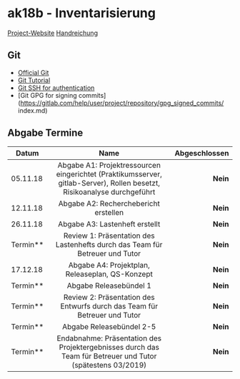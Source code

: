 # ak18b - Inventarisierung

[Project-Website](http://pcai042.informatik.uni-leipzig.de/~ak18b/jekyll/)
[Handreichung](http://pcai042.informatik.uni-leipzig.de/swp/SWP-18/handreichung.pdf)


## Git
- [Official Git](https://git-scm.com/)
- [Git Tutorial](https://white-gecko.github.io/GitTutorial/)
- [Git SSH for authentication](https://gitlab.com/help/ssh/README)
- [Git GPG for signing 
commits](https://gitlab.com/help/user/project/repository/gpg_signed_commits/
index.md)

## Abgabe Termine
| Datum     | Name                                                                                                                     | Abgeschlossen |
| --------- |:------------------------------------------------------------------------------------------------------------------------:|--------------:|
| 05.11.18  | Abgabe A1: Projektressourcen eingerichtet (Praktikumsserver, gitlab-Server), Rollen besetzt, Risikoanalyse durchgeführt  | **Nein**
| 12.11.18  | Abgabe A2: Recherchebericht erstellen                                                                                    | **Nein**
| 26.11.18  | Abgabe A3: Lastenheft erstellt                                                                                           | **Nein**
| Termin**  | Review 1: Präsentation des Lastenhefts durch das Team für Betreuer und Tutor                                             | **Nein**
| 17.12.18  | Abgabe A4: Projektplan, Releaseplan, QS-Konzept                                                                          | **Nein**
| Termin**  | Abgabe Releasebündel 1                                                                                                   | **Nein**
| Termin**  | Review 2: Präsentation des Entwurfs durch das Team für Betreuer und Tutor                                                | **Nein**
| Termin**  | Abgabe Releasebündel 2-5                                                                                                 | **Nein**
| Termin**  | Endabnahme: Präsentation des Projektergebnisses durch das Team für Betreuer und Tutor (spätestens 03/2019)               | **Nein**

